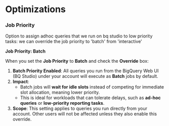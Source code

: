 # Optimizations

### Job Priority

Option to assign adhoc queries that we run on bq studio to low priority tasks: we can override the job priority to 'batch' from 'interactive'

**Job Priority: Batch**

When you set the **Job Priority** to **Batch** and check the **Override** box:

1. **Batch Priority Enabled**: All queries you run from the BigQuery Web UI (BQ Studio) under your account will execute as **Batch** jobs by default.
2. **Impact**:
    - Batch jobs will **wait for idle slots** instead of competing for immediate slot allocation, meaning lower priority.
    - This is ideal for workloads that can tolerate delays, such as **ad-hoc queries** or **low-priority reporting tasks**.
3. **Scope**: This setting applies to queries you run directly from your account. Other users will not be affected unless they also enable this override.

